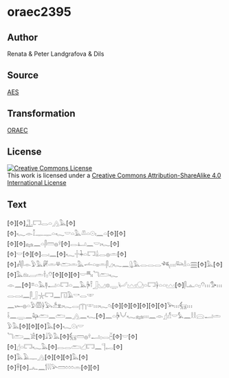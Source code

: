 # oraec2395

## Author

Renata & Peter Landgrafova & Dils

## Source

[AES](https://github.com/simondschweitzer/aes)

## Transformation

[ORAEC](https://oraec.github.io/)

## License

<a rel="license" href="http://creativecommons.org/licenses/by-sa/4.0/"><img alt="Creative Commons License" style="border-width:0" src="https://i.creativecommons.org/l/by-sa/4.0/88x31.png" /></a><br />This work is licensed under a <a rel="license" href="http://creativecommons.org/licenses/by-sa/4.0/">Creative Commons Attribution-ShareAlike 4.0 International License</a>

## Text

[⯑][⯑]𓊻𓉐𓂋𓏏𓂻𓅓[⯑]<br>
[⯑]𓆑𓁹𓎿𓊃𓊃𓏏𓆑𓎟𓏏𓅓𓌨𓏏𓇳𓏤𓈖𓏏[⯑][⯑]<br>
[⯑][⯑]𓈐𓈖𓏏𓋴𓏠𓐍𓍊[⯑]𓂋𓂞𓈖𓎟𓏤𓆑[⯑]<br>
[⯑]𓎟[⯑][⯑]𓂋𓏤𓈖[⯑]𓆑𓏶𓇓𓏏𓉐𓏙𓂋𓐍𓏛[⯑]<br>
[⯑]𓀻𓋴𓁹𓅱𓅓𓏞𓏛𓋬𓂧𓏛𓅓𓌡𓏏𓏤𓏤𓏛𓋴𓈎𓆑𓈖𓊮𓅓𓂋𓂋𓂋𓆈𓏥𓃛𓎛𓏏𓈗[⯑]𓅓[⯑]<br>
[⯑]𓅓𓁶𓏤𓐙𓏛𓌂𓊪𓄣[⯑][⯑][⯑]𓎟𓄪𓏤𓆓𓂧𓆑<br>
𓁹𓈖[⯑]𓎼𓏏𓅓𓊢𓂝𓏏𓉐𓏏𓈖𓅓𓋄𓍋𓃀𓈋𓊖𓇾𓂦𓈉𓈌𓏏𓉐𓋀𓏏𓏏𓈉[⯑]𓋴𓊵𓏏𓊪𓄣𓏥𓅜𓏥𓂋𓂋𓏤𓈖𓋴𓃀𓇼𓉐𓈖𓉔𓄿𓎡𓂋𓎱<br>
𓈖𓆱𓐍𓏏𓅱𓏃𓋀𓅂𓀲𓁷𓏤𓆑𓂋𓉲𓎱𓏥𓆑𓏌𓏤[⯑][⯑][⯑][⯑][⯑][⯑]𓅨𓏥𓃶𓏥<br>
𓌢𓈖𓇾𓈖𓃧𓂧𓈖𓂧𓈖𓂻𓈖𓆑[⯑]𓈖𓏏𓋄𓄋𓆑𓈐𓏥𓈖𓁹𓊨𓀭𓎟𓅘𓈖𓎛𓎛𓈍𓂝𓏛𓅱𓅓[⯑][⯑][⯑]𓅓[⯑]𓆑𓇳𓏤𓎟<br>
𓆓𓂧𓈖𓀀[⯑]𓇍𓅱𓅓[⯑]𓃶𓏠𓐍𓍊𓂝𓊪𓂋𓐢[⯑]𓎟[⯑]<br>
[⯑]𓊨𓏏𓉐𓆑𓅓[⯑]𓂋𓂋𓂧𓊍𓉐𓈖𓊹𓉻[⯑]<br>
[⯑]𓅓𓄿𓊃𓂻[⯑][⯑][⯑]𓅓[⯑]<br>
[⯑]𓋹[⯑]𓂜𓈖𓌀𓇋𓇋𓅪𓏠𓏌𓏌𓏌𓏛[⯑][⯑]<br>
